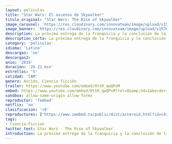 ```yaml
---
layout: peliculas
title: "Star Wars: El ascenso de Skywalker"
titulo_original: "Star Wars: The Rise of Skywalker"
image_carousel: 'https://res.cloudinary.com/innovateam/image/upload/v1576863125/starwar-min_qsqfgq.jpg'
image_banner: 'https://res.cloudinary.com/innovateam/image/upload/v1576863129/1571830287_604966_1571830329_noticia_normal-min_nmtvf1.jpg'
description: La próxima entrega de la franquicia y la conclusión de la secuela de la trilogía Star Wars, así como la Saga Skywalker.
description_corta: La próxima entrega de la franquicia y la conclusión de la secuela de la trilogía Star Wars, así como la Saga Skywalker.
category: 'peliculas'
idioma: 'Latino'
descargas: 'no'
descargas2:
anio: '2019'
duracion: '2h 21 min'
estrellas: '5'
calidad: 'CAM'
genero: Acción, Ciencia ficción
trailer: https://www.youtube.com/embed/OttR_qwQPxM
embed: https://www.youtube.com/embed/OttR_qwQPxM?rel=0&amp;hd=1&border=0&wmode=opaque&enablejsapi=1&modestbranding=1&controls=1&showinfo=1
sandbox: allow-same-origin allow-forms
reproductor: 'fembed'
netflix: 'no'
clasificacion: '+9'
reproductores: ["https://www.zembed.to/public/dist/asteroid.html?id=c421d69608c2fac60999d851b8d54088&title=Star%20Wars:%20The%20Rise%20of%20Skywalker","https://animekao.club/kaodrive/embed.php?data=M9pyIf0fmtf2NV2EvbcbJUvfGEShWDbFwJZe7HeZs8ecHj9sWG1Lkco0e9BvzxA4iNG9FIXj6TBWu+be0Ii8vblH0OSUDiIEXtN4YsFkSrKuOU3dSTrTyvIEcQE9KGGYLmA+r7BsQEwrJjgWcVbdrJzu/WvoBTC13PzQsXxaD40zEp068B+mcCICcBIaG6F2OcVi745ttwxbs7Y1HISJofNx36pDxyIu9XA0cEOBlk57hw93Ng9CrDkduZ30YvhTwO+Bq1osCh9lFCdv0gfkxbapYDTsBCJE2LZAx2f1UWpsm4VkeZeq4ukT3rbTEWnEHOvArFY+10RzHMahch5JEcryBu0A9XIO09jH8YNeUsErnh3Whsf2R9/21AEH+5Zy4MB/dxmqG+977cSerDwsRQ==","https://api.cuevana3.io/stream/index.php?file=ek5lbm9xYWNrS0xYMTZLa2xNbkdvY3ZTb3BtZng4TGp6ZFpobGFMUGtOVFYySmlocU5XTzJkRE1tcHFuajVPb2w1eGphMkhEMGVQWDA2S21ZY1hRNEpQWHAyUm9sSmltbDV1U2ZuUzJ3TWUza2FDaVp3PT0","https://upstream.to/embed-2fg64cg922dd.html","https:////gdriveplayer.co/embed2.php?link=%252FCnmURmoeb5Kqlrr0BzXJQv1jFX6%252FvCsqs2v6S3uwFOHNFiXyXidEV0SPKEkyZvAWODIE5CeMMk5RWRCSsudi2xG4DMTEvoGRAyySc9Ih%252F27nO0D69jLoybXSXMDY39Y7YQSUmxxUMheMTglts1Y1VEIVBXG3wQRGNd%252BuGC8peM%252FVr8ilole6H8VVqti9%252BhIZrffwdwpbyyg06iUaXzP1l"]
tags:
- Ciencia-Ficcion
twitter_text: Star Wars - The Rise of Skywalker
introduction: La próxima entrega de la franquicia y la conclusión de la secuela de la trilogía Star Wars, así como la Saga Skywalker.
---
```













